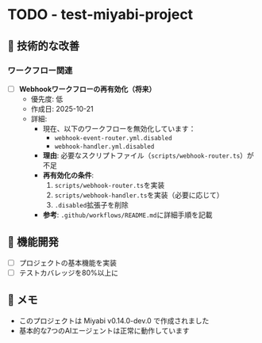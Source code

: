 # TODO - test-miyabi-project

## 🔧 技術的な改善

### ワークフロー関連

- [ ] **Webhookワークフローの再有効化（将来）**
  - 優先度: 低
  - 作成日: 2025-10-21
  - 詳細:
    - 現在、以下のワークフローを無効化しています：
      - `webhook-event-router.yml.disabled`
      - `webhook-handler.yml.disabled`
    - **理由**: 必要なスクリプトファイル（`scripts/webhook-router.ts`）が不足
    - **再有効化の条件**:
      1. `scripts/webhook-router.ts`を実装
      2. `scripts/webhook-handler.ts`を実装（必要に応じて）
      3. `.disabled`拡張子を削除
    - **参考**: `.github/workflows/README.md`に詳細手順を記載

## 🎯 機能開発

- [ ] プロジェクトの基本機能を実装
- [ ] テストカバレッジを80%以上に

## 📝 メモ

- このプロジェクトは Miyabi v0.14.0-dev.0 で作成されました
- 基本的な7つのAIエージェントは正常に動作しています
